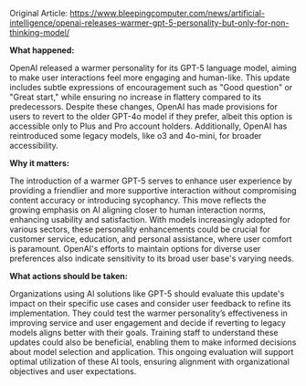 Original Article: https://www.bleepingcomputer.com/news/artificial-intelligence/openai-releases-warmer-gpt-5-personality-but-only-for-non-thinking-model/

**What happened:**

OpenAI released a warmer personality for its GPT-5 language model, aiming to make user interactions feel more engaging and human-like. This update includes subtle expressions of encouragement such as "Good question" or "Great start," while ensuring no increase in flattery compared to its predecessors. Despite these changes, OpenAI has made provisions for users to revert to the older GPT-4o model if they prefer, albeit this option is accessible only to Plus and Pro account holders. Additionally, OpenAI has reintroduced some legacy models, like o3 and 4o-mini, for broader accessibility.

**Why it matters:**

The introduction of a warmer GPT-5 serves to enhance user experience by providing a friendlier and more supportive interaction without compromising content accuracy or introducing sycophancy. This move reflects the growing emphasis on AI aligning closer to human interaction norms, enhancing usability and satisfaction. With models increasingly adopted for various sectors, these personality enhancements could be crucial for customer service, education, and personal assistance, where user comfort is paramount. OpenAI's efforts to maintain options for diverse user preferences also indicate sensitivity to its broad user base's varying needs.

**What actions should be taken:**

Organizations using AI solutions like GPT-5 should evaluate this update's impact on their specific use cases and consider user feedback to refine its implementation. They could test the warmer personality’s effectiveness in improving service and user engagement and decide if reverting to legacy models aligns better with their goals. Training staff to understand these updates could also be beneficial, enabling them to make informed decisions about model selection and application. This ongoing evaluation will support optimal utilization of these AI tools, ensuring alignment with organizational objectives and user expectations.